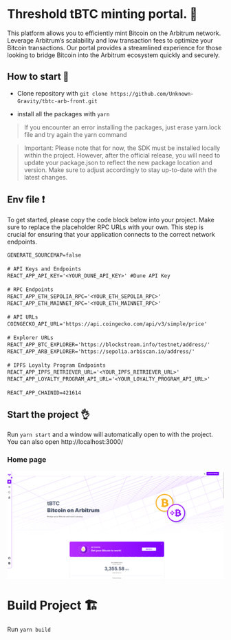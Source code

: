 # Threshold tBTC minting portal. 💱

This platform allows you to efficiently mint Bitcoin on the Arbitrum network. Leverage Arbitrum’s scalability and low transaction fees to optimize your Bitcoin transactions. Our portal provides a streamlined experience for those looking to bridge Bitcoin into the Arbitrum ecosystem quickly and securely.

## How to start 💪

-   Clone repository with
    `git clone https://github.com/Unknown-Gravity/tbtc-arb-front.git`

-   install all the packages with
    `yarn`

> If you encounter an error installing the packages, just erase yarn.lock file and try again the yarn command

> Important: Please note that for now, the SDK must be installed locally within the project. However, after the official release, you will need to update your package.json to reflect the new package location and version. Make sure to adjust accordingly to stay up-to-date with the latest changes.

## Env file ❗

To get started, please copy the code block below into your project. Make sure to replace the placeholder RPC URLs with your own. This step is crucial for ensuring that your application connects to the correct network endpoints.

```
GENERATE_SOURCEMAP=false

# API Keys and Endpoints
REACT_APP_API_KEY='<YOUR_DUNE_API_KEY>' #Dune API Key

# RPC Endpoints
REACT_APP_ETH_SEPOLIA_RPC='<YOUR_ETH_SEPOLIA_RPC>'
REACT_APP_ETH_MAINNET_RPC='<YOUR_ETH_MAINNET_RPC>'

# API URLs
COINGECKO_API_URL='https://api.coingecko.com/api/v3/simple/price'

# Explorer URLs
REACT_APP_BTC_EXPLORER='https://blockstream.info/testnet/address/'
REACT_APP_ARB_EXPLORER='https://sepolia.arbiscan.io/address/'

# IPFS Loyalty Program Endpoints
REACT_APP_IPFS_RETRIEVER_URL='<YOUR_IPFS_RETRIEVER_URL>'
REACT_APP_LOYALTY_PROGRAM_API_URL='<YOUR_LOYALTY_PROGRAM_API_URL>'

REACT_APP_CHAINID=421614
```

## Start the project 👌

Run `yarn start` and a window will automatically open to with the project. You can also open http://localhost:3000/

### Home page

<picture>
   <img src="./public/home.png">
</picture>

# Build Project 🏗️

Run `yarn build`
